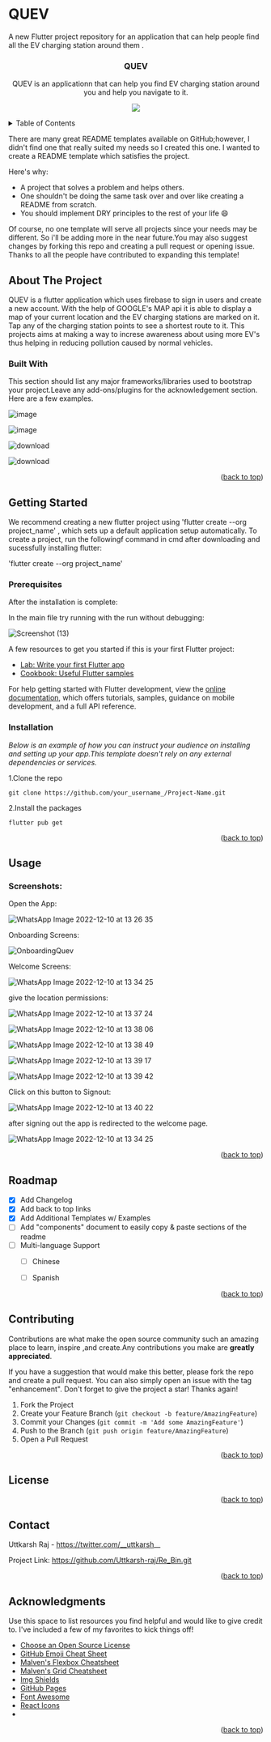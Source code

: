 # QUEV

A new Flutter project repository for an application that can help people find all the EV charging station around them . 

<h3 align ="center">QUEV</h3>

<p align="center"> QUEV is an applicationn that can help you find EV charging station around you and help you navigate to it.</p>


<p align="center">
  <img src="https://github.com/Uttkarsh-raj/QUEV/blob/main/assets/images/QUEV.png?raw=true" />
</p>


<!--TABLE OF CONTENTS-->
<details>
  <summary>Table of Contents</summary>
  <ol>
    <li>
      <a href="#about-the-project">About The Project</a> 
      <ul>
        <li><a href="#built-with">Built With</a></li>
      </ul>
    </li>
    <li>
      <a href="#getting-started">Getting Started</a> 
      <ul>
        <li><a href="#prerequisites">Prerequisites</a></li>
        <li><a href="#installation">Installation</a></li>
      </ul>
    </li>
    <li><a href="#usage">Usage</a></li>
    <li><a href="#roadmap">Roadmap</a></li>
    <li><a href="#contributing">Contributing</a></li>
    <li><a href="#license">License</a></li>
    <li><a href="#contact">Contact</a></li>
    <li><a href="#acknowledgements">Acknowledgements</a></li>
  </ol>
  </details>

  There are many great README templates available on GitHub;however, I didn't find one that really suited my needs so I created this one. I wanted to create a README template which satisfies the project.
  
Here's why:

- A project that solves a problem and helps others.
- One shouldn't be doing the same task over and over like creating a README from scratch.
- You should implement DRY principles to the rest of your life :smile:

Of course, no one template will serve all projects since your needs may be different. So i'll be  adding more in the near future.You may also suggest changes by forking this repo and creating a pull request or opening issue. Thanks to all the people have contributed to expanding this template!

<!--About the Project-->
  
## About The Project

QUEV is a flutter application which uses firebase to sign in users and create a new account. With the help of GOOGLE's MAP api it is able to display a map of your current location and the EV charging stations are marked on it. Tap any of the charging station points to see a shortest route to it. This projects aims at making a way to increse awareness about using more EV's thus helping in reducing pollution caused by normal vehicles. 
  

### Built With

This section should list any major frameworks/libraries used to bootstrap your project.Leave any add-ons/plugins for the acknowledgement section. Here are a few examples.

![image](https://user-images.githubusercontent.com/106571927/206698131-0921a8dc-5ea9-46f7-a68c-ad1c717a0ff1.png)

![image](https://user-images.githubusercontent.com/106571927/206698233-ac9c9c2b-0d7d-49b9-8995-1c0761329324.png)

![download](https://user-images.githubusercontent.com/106571927/206837964-7e65a5b9-0cb4-4f9a-837c-5c341e6a933d.png)

![download](https://user-images.githubusercontent.com/106571927/206839278-e7ffdb76-f6c9-4190-9646-b15ff2bcc2ba.png)


<p align="right">(<a href="#readme-top">back to top</a>)</p>

<!--GETTING STARTED-->

## Getting Started

We recommend creating a new flutter project using 'flutter create --org project_name' ,
which sets up a default application setup automatically. To create a project, run the followingf command in cmd after downloading and sucessfully installing flutter:

'flutter create --org project_name'

### Prerequisites

After the installation is complete:

In the main file try running with the run without debugging:

![Screenshot (13)](https://user-images.githubusercontent.com/106571927/206700482-3ca687cf-49ef-40e8-b8e4-3f56503153c8.png)

A few resources to get you started if this is your first Flutter project:

- [Lab: Write your first Flutter app](https://docs.flutter.dev/get-started/codelab)
- [Cookbook: Useful Flutter samples](https://docs.flutter.dev/cookbook)

For help getting started with Flutter development, view the
[online documentation](https://docs.flutter.dev/), which offers tutorials,
samples, guidance on mobile development, and a full API reference.


### Installation 

_Below is an example of how you can instruct your audience on installing and setting up your app.This template doesn't rely on any external dependencies or services._

1.Clone the repo 
```
git clone https://github.com/your_username_/Project-Name.git
```

2.Install the packages 
```
flutter pub get
```

<p align="right">(<a href="#readme-top">back to top</a>)</p>

<!--USAGE EXAMPLES-->

## Usage

### Screenshots:

Open the App:

![WhatsApp Image 2022-12-10 at 13 26 35](https://user-images.githubusercontent.com/106571927/206839812-b9eeb726-4d12-4750-8027-6fa98cbef6df.jpg)


Onboarding Screens:

![OnboardingQuev](https://user-images.githubusercontent.com/106571927/206840148-3bf7055b-2f76-4d7e-82a4-e7ad630a1bc5.png)


Welcome Screens:

![WhatsApp Image 2022-12-10 at 13 34 25](https://user-images.githubusercontent.com/106571927/206840191-04d08f2a-0754-4487-8031-66ee1e1cfee3.jpg)


give the location permissions: 

![WhatsApp Image 2022-12-10 at 13 37 24](https://user-images.githubusercontent.com/106571927/206840303-7bce6fb3-7664-4c87-931c-aab800f6a22b.jpg)

![WhatsApp Image 2022-12-10 at 13 38 06](https://user-images.githubusercontent.com/106571927/206840326-451dcfee-e56d-4eb3-9653-33fc795b013e.jpg)

![WhatsApp Image 2022-12-10 at 13 38 49](https://user-images.githubusercontent.com/106571927/206840351-ce2e56ba-e5fe-45d4-b78f-808481d419de.jpg)

![WhatsApp Image 2022-12-10 at 13 39 17](https://user-images.githubusercontent.com/106571927/206840387-e4f03074-e6f3-4d6c-99f2-5c5db1621015.jpg)

![WhatsApp Image 2022-12-10 at 13 39 42](https://user-images.githubusercontent.com/106571927/206840402-c4216ab4-66ef-44f0-badd-13ab09dfdf64.jpg)


Click on this button to Signout:

![WhatsApp Image 2022-12-10 at 13 40 22](https://user-images.githubusercontent.com/106571927/206840419-c8bdeed0-e6ad-4139-9e70-db41209b86f9.jpg)


after signing out the app is redirected to the welcome page.

![WhatsApp Image 2022-12-10 at 13 34 25](https://user-images.githubusercontent.com/106571927/206840484-71dec4a4-3ec7-4ffc-96c0-7f1846d2a522.jpg)

<p align="right">(<a href="#readme-top">back to top</a>)</p>

<!-- ROADMAP -->

## Roadmap

- [x] Add Changelog
- [x] Add back to top links
- [x] Add Additional Templates w/ Examples
- [ ] Add "components" document to easily copy & paste sections of the readme
- [ ] Multi-language Support
  - [ ] Chinese
  - [ ] Spanish

  
<p align="right">(<a href="#readme-top">back to top</a>)</p>

<!--CONTRIBUTING-->

## Contributing

Contributions are what make the open source community such an amazing place to learn, inspire ,and create.Any contributions you make are **greatly appreciated**.

If you have a suggestion that would make this better, please fork the repo and create a pull request. You can also simply open an issue with the tag "enhancement".
Don't forget to give the project a star! Thanks again!

1. Fork the Project
2. Create your Feature Branch (`git checkout -b feature/AmazingFeature`)
3. Commit your Changes (`git commit -m 'Add some AmazingFeature'`)
4. Push to the Branch (`git push origin feature/AmazingFeature`)
5. Open a Pull Request

<p align="right">(<a href="#readme-top">back to top</a>)</p>

<!-- LICENSE -->

## License


<p align="right">(<a href="#readme-top">back to top</a>)</p>

<!-- CONTACT -->

## Contact

Uttkarsh Raj - https://twitter.com/__uttkarsh__

Project Link: https://github.com/Uttkarsh-raj/Re_Bin.git

<p align="right">(<a href="#readme-top">back to top</a>)</p>

<!-- ACKNOWLEDGMENTS -->

## Acknowledgments

Use this space to list resources you find helpful and would like to give credit to. I've included a few of my favorites to kick things off!

- [Choose an Open Source License](https://choosealicense.com)
- [GitHub Emoji Cheat Sheet](https://www.webpagefx.com/tools/emoji-cheat-sheet)
- [Malven's Flexbox Cheatsheet](https://flexbox.malven.co/)
- [Malven's Grid Cheatsheet](https://grid.malven.co/)
- [Img Shields](https://shields.io)
- [GitHub Pages](https://pages.github.com)
- [Font Awesome](https://fontawesome.com)
- [React Icons](https://react-icons.github.io/react-icons/search)
- 

<p align="right">(<a href="#readme-top">back to top</a>)</p>

